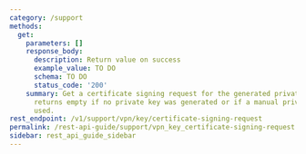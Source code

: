 ```yaml
---
category: /support
methods:
  get:
    parameters: []
    response_body:
      description: Return value on success
      example_value: TO DO
      schema: TO DO
      status_code: '200'
    summary: Get a certificate signing request for the generated private key. This
      returns empty if no private key was generated or if a manual private key is
      used.
rest_endpoint: /v1/support/vpn/key/certificate-signing-request
permalink: /rest-api-guide/support/vpn_key_certificate-signing-request.html
sidebar: rest_api_guide_sidebar
---
```


